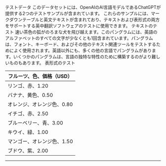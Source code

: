 テストデータ
このデータセットには、OpenAIのAI言語モデルであるChatGPTが提供する2つのテストサンプルが含まれています。
これらのサンプルには、マークダウンテーブルと英文テキストが含まれており、テキストおよび表形式の両方をサポートする英中翻訳ソフトウェアのテストに使用できます。
テキストのテスト
速い茶色の狐がのろまな犬を飛び越えます。このパングラムには、英語のアルファベットのすべての文字が少なくとも1回含まれています。パングラムは、フォント、キーボード、およびその他のテキスト関連ツールをテストするためによく使用されます。英語以外にも、多くの他の言語でパングラムがあります。いくつかのパングラムは、言語の独特な特性のために構築するのがより難しいものもあります。
表形式のテスト

| フルーツ、色、価格（USD）  |
| -------------------------- |
| リンゴ、赤、1.20           |
| バナナ、黄色、0.50         |
| オレンジ、オレンジ色、0.80 |
| イチゴ、赤、2.50           |
| ブルーベリー、青、3.00     |
| キウイ、緑、1.00           |
| マンゴー、オレンジ色、1.50 |
| ブドウ、紫、2.00           |

---


